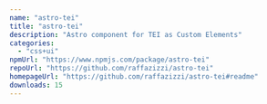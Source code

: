 ```yaml
---
name: "astro-tei"
title: "astro-tei"
description: "Astro component for TEI as Custom Elements"
categories:
  - "css+ui"
npmUrl: "https://www.npmjs.com/package/astro-tei"
repoUrl: "https://github.com/raffazizzi/astro-tei"
homepageUrl: "https://github.com/raffazizzi/astro-tei#readme"
downloads: 15
---
```

